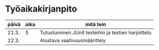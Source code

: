 # Työaikakirjanpito

päivä | aika | mitä tein
--- | --- | ---
21.3. | 5 | Tutustuminen JUnit testeihin ja testien harjoittelu
22.3. |   | Alustava vaativuusmäärittely
